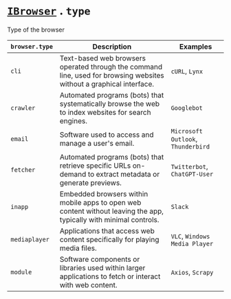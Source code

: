 # [`IBrowser`](/api/main/get-browser.md) . `type`

Type of the browser

| `browser.type` | Description | Examples |
|-|-|-|
| `cli` | Text-based web browsers operated through the command line, used for browsing websites without a graphical interface. |`cURL`, `Lynx` |
| `crawler`  | Automated programs (bots) that systematically browse the web to index websites for search engines. | `Googlebot` |
| `email` | Software used to access and manage a user's email. | `Microsoft Outlook`, `Thunderbird` |
| `fetcher` | Automated programs (bots) that retrieve specific URLs on-demand to extract metadata or generate previews. | `Twitterbot`, `ChatGPT-User`  |
| `inapp` | Embedded browsers within mobile apps to open web content without leaving the app, typically with minimal controls. | `Slack` |
| `mediaplayer`  | Applications that access web content specifically for playing media files. | `VLC`, `Windows Media Player` |
| `module` | Software components or libraries used within larger applications to fetch or interact with web content. | `Axios`, `Scrapy` |